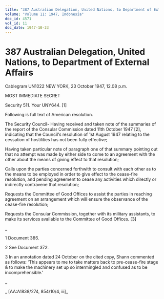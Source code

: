 ```yaml
---
title: "387 Australian Delegation, United Nations, to Department of External Affairs"
volume: "Volume 11: 1947, Indonesia"
doc_id: 4571
vol_id: 11
doc_date: 1947-10-23
---
```


# 387 Australian Delegation, United Nations, to Department of External Affairs

Cablegram UN1022 NEW YORK, 23 October 1947, 12.08 p.m.

MOST IMMEDIATE SECRET

Security 511. Your UNY644. [1]

Following is full text of American resolution.

The Security Council- Having received and taken note of the summaries of the report of the Consular Commission dated 11th October 1947 [2], indicating that the Council's resolution of 1st August 1947 relating to the cessation of hostilities has not been fully effective;

Having taken particular note of paragraph one of that summary pointing out that no attempt was made by either side to come to an agreement with the other about the means of giving effect to that resolution;

Calls upon the parties concerned forthwith to consult with each other as to the means to be employed in order to give effect to the cease-fire resolution, and pending agreement to cease any activities which directly or indirectly contravene that resolution;

Requests the Committee of Good Offices to assist the parties in reaching agreement on an arrangement which will ensure the observance of the cease-fire resolution;

Requests the Consular Commission, together with its military assistants, to make its services available to the Committee of Good Offices. [3]

_

1 Document 386.

2 See Document 372.

3 In an annotation dated 24 October on the cited copy, Shann commented as follows: 'This appears to me to take matters back to pre-cease-fire stage &amp; to make the machinery set up so intermingled and confused as to be incomprehensible.'

_

_ [AA:A1838/274, 854/10/4, iii]_
